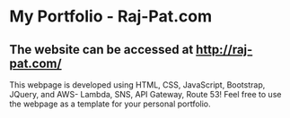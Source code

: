 # My Portfolio - Raj-Pat.com
## The website can be accessed at http://raj-pat.com/
This webpage is developed using HTML, CSS, JavaScript, Bootstrap, JQuery, and AWS- Lambda, SNS, API Gateway, Route 53! 
Feel free to use the webpage as a template for your personal portfolio.
